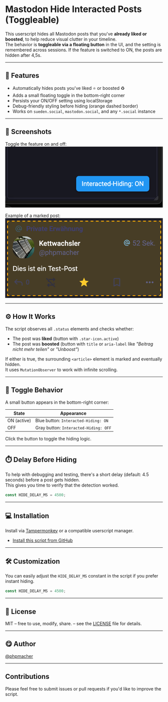 # Mastodon Hide Interacted Posts (Toggleable)

This userscript hides all Mastodon posts that you've **already liked or boosted**, to help reduce visual clutter in your timeline.\
The behavior is **toggleable via a floating button** in the UI, and the setting is remembered across sessions.
If the feature is switched to ON, the posts are hidden after 4,5s.

---

## 🧹 Features

- Automatically hides posts you've liked ⭐ or boosted ♻️
- Adds a small floating toggle in the bottom-right corner
- Persists your ON/OFF setting using localStorage
- Debug-friendly styling before hiding (orange dashed border)
- Works on `sueden.social`, `mastodon.social`, and any `*.social` instance

---

## 📸 Screenshots

Toggle the feature on and off:
![Feature toggle in Mastodon UI](./assets/mastodon-hide-post-toggle-feature.png)

Example of a marked post:
![Feature toggle in Mastodon UI](./assets/mastodon-hide-post-example.png)

---

## ⚙️ How It Works

The script observes all `.status` elements and checks whether:

- The post was **liked** (button with `.star-icon.active`)
- The post was **boosted** (button with `title` or `aria-label` like *"Beitrag nicht mehr teilen"* or *"Unboost"*)

If either is true, the surrounding `<article>` element is marked and eventually hidden.\
It uses `MutationObserver` to work with infinite scrolling.

---

## 👡️ Toggle Behavior

A small button appears in the bottom-right corner:

| State       | Appearance                            |
| ----------- | ------------------------------------- |
| ON (active) | Blue button: `Interacted-Hiding: ON`  |
| OFF         | Gray button: `Interacted-Hiding: OFF` |

Click the button to toggle the hiding logic.

---

## ⏱️ Delay Before Hiding

To help with debugging and testing, there's a short delay (default: 4.5 seconds) before a post gets hidden.\
This gives you time to verify that the detection worked.

```ts
const HIDE_DELAY_MS = 4500;
```

---

## 💻 Installation

Install via [Tampermonkey](https://www.tampermonkey.net/) or a compatible userscript manager.

- [Install this script from GitHub](https://github.com/phpmacher/mastodon-hide-interacted-posts/raw/main/mastodon-hide-interacted-posts.user.js)

---

## 🛠️ Customization

You can easily adjust the `HIDE_DELAY_MS` constant in the script if you prefer instant hiding.

```ts
const HIDE_DELAY_MS = 4500;
```

---

## 📜 License

MIT – free to use, modify, share. – see the [LICENSE](LICENSE) file for details.

---

## 😋 Author

[@phpmacher](https://sueden.social/@phpmacher)

---

## Contributions

Please feel free to submit issues or pull requests if you'd like to improve the script.